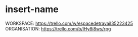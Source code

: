 # insert-name

WORKSPACE: https://trello.com/w/espacedetravail35223425
ORGANISATION: https://trello.com/b/lHy8i8ws/rpg
